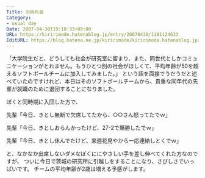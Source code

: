 ```yaml
---
Title: お別れ会
Category:
- usual day
Date: 2007-04-30T19:10:33+09:00
URL: https://kiririmode.hatenablog.jp/entry/20070430/1181124633
EditURL: https://blog.hatena.ne.jp/kiririmode/kiririmode.hatenablog.jp/atom/entry/8454420450078217365
---
```


「大学院生だと、どうしても社会が研究室に留まり、また、同世代としかコミュニケーションがとれません。もうひとつ別の社会がほしくて、平均年齢が50を超えるソフトボールチームに加入してみました。」
という話を面接でうだうだと述べていたのですけれど、本日はそのソフトボールチームから、貴重な同年代の先輩が就職のために退団することになりました。


ぼくと同時期に入団した方で、

先輩「今日、きとし無断で欠席してたから、○○さん怒ってたでｗ」

先輩「今日、きとしおらんかったけど、27-2で爆勝したでｗ」

先輩「今日、きとし休んでたけど、来週花見やから一応連絡しとくでｗ」

と、なかなか出席しないダメなぼくににやさしい手を差し伸べてくれた方なのですが、
ついに今日で茨城の研究所に引越しをすることになり、さびしさでいっぱいです。
チームの平均年齢が2歳は増える予感がします。
